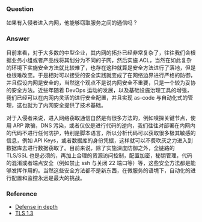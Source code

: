 ### Question

如果有入侵者进入内网，他能够窃取服务之间的通信吗？

### Answer

目前来看，对于大多数的中型企业，其内网的拓扑已经非常复杂了，往往我们会根据业务小组或者产品线将其划分为不同的子网，然后实施 ACL，当然在如此复杂的环境下实施安全方法就比较难了，也存在这种就算是安全方法进行了落地，但是也很难改变。于是相对可以接受的安全实践就变成了在网络边界进行严格的防御，并且假设内网是安全的，当然这个观点不是说内网安全不重要，只是一个较为妥协的安全方法。近些年随着 DevOps 运动的发展，以及基础设施治理工具的增强，我们已经可以在内网内灵活的进行安全配置，并且实现 as-code 与自动化式的管理，这也就为了内网安全提供了技术基础。

对于入侵者来说，进入网络窃取通信自然是有很多方法的，例如嗅探关键节点，使用 ARP 欺骗，DNS 污染，或者仅仅是进行代码的逆向，我们往往对部署在内网内的代码不进行任何防护，特别是脚本语言，所以分析代码可以获取很多极其敏感的信息，例如 API Keys，或者数据库的身份凭据，这样就可以不费吹灰之力进入到数据库去进行数据窃取了。目前来说，除了实施深度防御之外，全链路的 TLS/SSL 也是必须的，再加上合理的资源访问控制，配置加密，秘钥管理，代码的混淆或者端点安全（例如禁止 ssh 与关闭 22 端口等）等，这些安全方法都是能够发挥作用的。当然这些安全方法都不是新东西，在微服务的语境下，自动化的进行配置和监控永远是最大的挑战。

### Reference

- [Defense in depth](https://en.wikipedia.org/wiki/Defense_in_depth_(computing))
- [TLS 1.3](https://tools.ietf.org/html/rfc8446)
